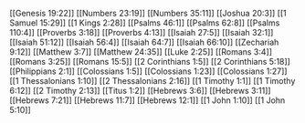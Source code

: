 [[Genesis 19:22]]
[[Numbers 23:19]]
[[Numbers 35:11]]
[[Joshua 20:3]]
[[1 Samuel 15:29]]
[[1 Kings 2:28]]
[[Psalms 46:1]]
[[Psalms 62:8]]
[[Psalms 110:4]]
[[Proverbs 3:18]]
[[Proverbs 4:13]]
[[Isaiah 27:5]]
[[Isaiah 32:1]]
[[Isaiah 51:12]]
[[Isaiah 56:4]]
[[Isaiah 64:7]]
[[Isaiah 66:10]]
[[Zechariah 9:12]]
[[Matthew 3:7]]
[[Matthew 24:35]]
[[Luke 2:25]]
[[Romans 3:4]]
[[Romans 3:25]]
[[Romans 15:5]]
[[2 Corinthians 1:5]]
[[2 Corinthians 5:18]]
[[Philippians 2:1]]
[[Colossians 1:5]]
[[Colossians 1:23]]
[[Colossians 1:27]]
[[1 Thessalonians 1:10]]
[[2 Thessalonians 2:16]]
[[1 Timothy 1:1]]
[[1 Timothy 6:12]]
[[2 Timothy 2:13]]
[[Titus 1:2]]
[[Hebrews 3:6]]
[[Hebrews 3:11]]
[[Hebrews 7:21]]
[[Hebrews 11:7]]
[[Hebrews 12:1]]
[[1 John 1:10]]
[[1 John 5:10]]
